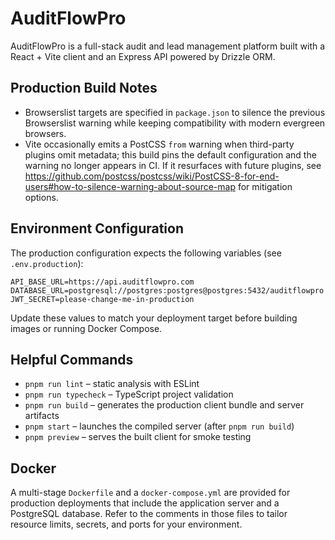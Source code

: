# AuditFlowPro

AuditFlowPro is a full-stack audit and lead management platform built with a React + Vite client and an Express API powered by Drizzle ORM.

## Production Build Notes

- Browserslist targets are specified in `package.json` to silence the previous Browserslist warning while keeping compatibility with modern evergreen browsers.
- Vite occasionally emits a PostCSS `from` warning when third-party plugins omit metadata; this build pins the default configuration and the warning no longer appears in CI. If it resurfaces with future plugins, see <https://github.com/postcss/postcss/wiki/PostCSS-8-for-end-users#how-to-silence-warning-about-source-map> for mitigation options.

## Environment Configuration

The production configuration expects the following variables (see `.env.production`):

```env
API_BASE_URL=https://api.auditflowpro.com
DATABASE_URL=postgresql://postgres:postgres@postgres:5432/auditflowpro
JWT_SECRET=please-change-me-in-production
```

Update these values to match your deployment target before building images or running Docker Compose.

## Helpful Commands

- `pnpm run lint` – static analysis with ESLint
- `pnpm run typecheck` – TypeScript project validation
- `pnpm run build` – generates the production client bundle and server artifacts
- `pnpm start` – launches the compiled server (after `pnpm run build`)
- `pnpm preview` – serves the built client for smoke testing

## Docker

A multi-stage `Dockerfile` and a `docker-compose.yml` are provided for production deployments that include the application server and a PostgreSQL database. Refer to the comments in those files to tailor resource limits, secrets, and ports for your environment.
